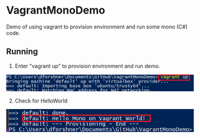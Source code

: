 # VagrantMonoDemo
Demo of using vagrant to provision environment and run some mono (C#) code.

## Running

1) Enter "vagrant up" to provision environment and run demo.

![Screenshot](/ScreenShots/VagrantUp.png)

2) Check for HelloWorld

![Screenshot](/ScreenShots/HelloWorld.png)